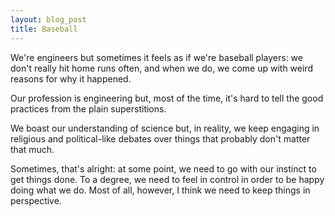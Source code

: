 ```yaml
---
layout: blog_post
title: Baseball
---
```

We're engineers but sometimes it feels as if we're baseball players: we don't really hit home runs often, and when we do, we come up with weird reasons for why it happened.

Our profession is engineering but, most of the time, it's hard to tell the good practices from the plain superstitions.

We boast our understanding of science but, in reality, we keep engaging in religious and political-like debates over things that probably don't matter that much.

Sometimes, that's alright: at some point, we need to go with our instinct to get things done.
To a degree, we need to feel in control in order to be happy doing what we do.
Most of all, however, I think we need to keep things in perspective.
